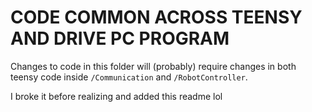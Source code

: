 # CODE COMMON ACROSS TEENSY AND DRIVE PC PROGRAM

Changes to code in this folder will (probably) require changes in both teensy code inside `/Communication` and `/RobotController`.

I broke it before realizing and added this readme lol